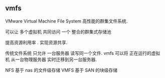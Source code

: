 ## vmfs

VMware Virtual Machine File System 
高性能的群集文件系统.

可以让 多个虚拟机 共同访问 一个 整合的群集式存储池

提高资源利用率  . 实现资源共享.

传统文件系统 
只允许 一台服务器 读写同一个文件.
vmfs   可以将 正在运行的虚拟机 从一台物理服务器 实时迁移到另一台服务器.






NFS 基于 nas 的文件级存储
VMFS 基于 SAN 的块级存储



